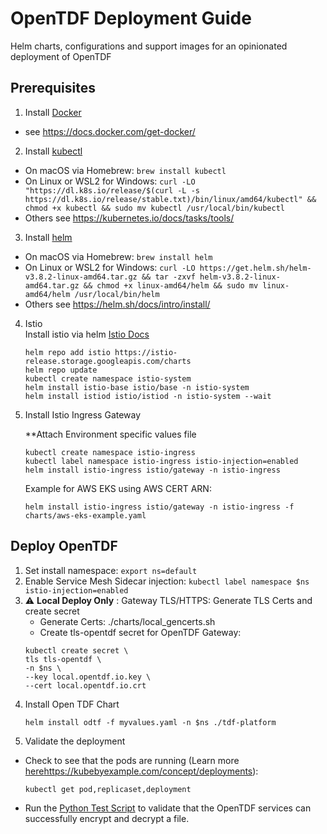 # OpenTDF Deployment Guide

Helm charts, configurations and support images for an opinionated deployment of OpenTDF

## Prerequisites
1. Install [Docker](https://www.docker.com/)

  - see https://docs.docker.com/get-docker/

2. Install [kubectl](https://kubernetes.io/docs/reference/kubectl/overview/)

  - On macOS via Homebrew: `brew install kubectl`
  - On Linux or WSL2 for Windows: `curl -LO "https://dl.k8s.io/release/$(curl -L -s https://dl.k8s.io/release/stable.txt)/bin/linux/amd64/kubectl" && chmod +x kubectl && sudo mv kubectl /usr/local/bin/kubectl`
  - Others see https://kubernetes.io/docs/tasks/tools/

3. Install [helm](https://helm.sh/)

  - On macOS via Homebrew: `brew install helm`
  - On Linux or WSL2 for Windows: `curl -LO https://get.helm.sh/helm-v3.8.2-linux-amd64.tar.gz && tar -zxvf helm-v3.8.2-linux-amd64.tar.gz && chmod +x linux-amd64/helm && sudo mv linux-amd64/helm /usr/local/bin/helm`
  - Others see https://helm.sh/docs/intro/install/
4. Istio  
Install istio via helm [Istio Docs](https://istio.io/latest/docs/setup/install/helm/)
    ```
    helm repo add istio https://istio-release.storage.googleapis.com/charts
    helm repo update  
    kubectl create namespace istio-system
    helm install istio-base istio/base -n istio-system
    helm install istiod istio/istiod -n istio-system --wait
    ```

5. Install Istio Ingress Gateway

   **Attach Environment specific values file 

   ```
   kubectl create namespace istio-ingress
   kubectl label namespace istio-ingress istio-injection=enabled
   helm install istio-ingress istio/gateway -n istio-ingress
   ```
   Example for AWS EKS using AWS CERT ARN:
   ```
   helm install istio-ingress istio/gateway -n istio-ingress -f charts/aws-eks-example.yaml
   ```
## Deploy OpenTDF
 1. Set install namespace: ```export ns=default```
 1. Enable Service Mesh Sidecar injection: ```kubectl label namespace $ns istio-injection=enabled```
 1. :warning: **Local Deploy Only** : Gateway TLS/HTTPS: Generate TLS Certs and create secret
    - Generate Certs:  ./charts/local_gencerts.sh
    - Create tls-opentdf secret for OpenTDF Gateway:
    ```
    kubectl create secret \
    tls tls-opentdf \
    -n $ns \
    --key local.opentdf.io.key \
    --cert local.opentdf.io.crt
    ```
 2. Install Open TDF Chart
     ```
     helm install odtf -f myvalues.yaml -n $ns ./tdf-platform
      ```
 3. Validate the deployment  
   - Check to see that the pods are running (Learn more [here]()https://kubebyexample.com/concept/deployments):
      ```
      kubectl get pod,replicaset,deployment
      ```
   - Run the [Python Test Script](quickstart/tests/oidc-auth.py) to validate that the OpenTDF services can successfully encrypt and decrypt a file.
        

